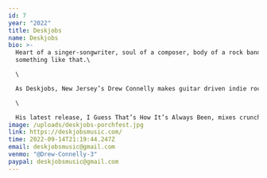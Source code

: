 ```yaml
---
id: 7
year: "2022"
title: Deskjobs
name: Deskjobs
bio: >-
  Heart of a singer-songwriter, soul of a composer, body of a rock band. Or
  something like that.\

  \

  As Deskjobs, New Jersey’s Drew Connelly makes guitar driven indie rock that hints at, but never leans too heavily on nostalgia.\

  \

  His latest release, I Guess That’s How It’s Always Been, mixes crunchy guitars, poppy hooks, and a dash of suburban ennui, detailing personal turmoils and anxieties while never taking himself too seriously.
image: /uploads/deskjobs-porchfest.jpg
link: https://deskjobsmusic.com/
time: 2022-09-14T21:19:44.247Z
email: deskjobsmusic@gmail.com
venmo: "@Drew-Connelly-3"
paypal: deskjobsmusic@gmail.com
---
```

